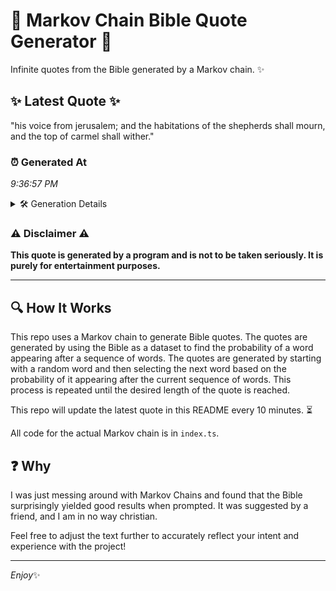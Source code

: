 # 📖 Markov Chain Bible Quote Generator 📖

Infinite quotes from the Bible generated by a Markov chain. ✨

## ✨ Latest Quote ✨
"his voice from jerusalem; and the habitations of the shepherds shall mourn, and the top of carmel shall wither."

### ⏰ Generated At
*9:36:57 PM*

<details>
    <summary>🛠️ Generation Details</summary>
    <p>
        <strong>🌱 Seed:</strong> his<br>
        <strong>🔄 Iterations:</strong> 18<br>
        <strong>📜 Context History:</strong><br>[ his ]: voice<br>[ his, voice ]: from<br>[ his, voice, from ]: jerusalem;<br>[ his, voice, from, jerusalem; ]: and<br>[ his, voice, from, jerusalem;, and ]: the<br>[ his, voice, from, jerusalem;, and, the ]: habitations<br>[ voice, from, jerusalem;, and, the, habitations ]: of<br>[ from, jerusalem;, and, the, habitations, of ]: the<br>[ jerusalem;, and, the, habitations, of, the ]: shepherds<br>[ and, the, habitations, of, the, shepherds ]: shall<br>[ the, habitations, of, the, shepherds, shall ]: mourn,<br>[ habitations, of, the, shepherds, shall, mourn, ]: and<br>[ of, the, shepherds, shall, mourn,, and ]: the<br>[ the, shepherds, shall, mourn,, and, the ]: top<br>[ shepherds, shall, mourn,, and, the, top ]: of<br>[ shall, mourn,, and, the, top, of ]: carmel<br>[ mourn,, and, the, top, of, carmel ]: shall<br>[ and, the, top, of, carmel, shall ]: wither.<br>
    </p>
</details>

### ⚠️ Disclaimer ⚠️
**This quote is generated by a program and is not to be taken seriously. It is purely for entertainment purposes.**

---

## 🔍 How It Works

This repo uses a Markov chain to generate Bible quotes. The quotes are generated by using the Bible as a dataset to find the probability of a word appearing after a sequence of words. The quotes are generated by starting with a random word and then selecting the next word based on the probability of it appearing after the current sequence of words. This process is repeated until the desired length of the quote is reached.

This repo will update the latest quote in this README every 10 minutes. ⏳

All code for the actual Markov chain is in `index.ts`.

## ❓ Why

I was just messing around with Markov Chains and found that the Bible surprisingly yielded good results when prompted. 
It was suggested by a friend, and I am in no way christian.

Feel free to adjust the text further to accurately reflect your intent and experience with the project!

---

*Enjoy*✨
